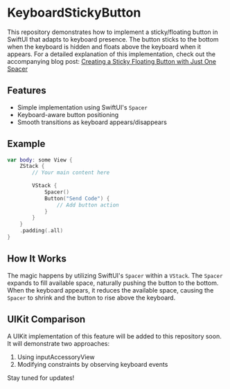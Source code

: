 # KeyboardStickyButton
This repository demonstrates how to implement a sticky/floating button in SwiftUI that adapts to keyboard presence. The button sticks to the bottom when the keyboard is hidden and floats above the keyboard when it appears.
For a detailed explanation of this implementation, check out the accompanying blog post: [Creating a Sticky Floating Button with Just One Spacer](https://daheenallwhite.github.io/ios/swiftui/2023/11/11/SwiftUI-Keyboard-Sticky-Button/)
## Features

- Simple implementation using SwiftUI's `Spacer`
- Keyboard-aware button positioning
- Smooth transitions as keyboard appears/disappears

## Example

```swift
var body: some View {
    ZStack {
        // Your main content here
        
        VStack {
            Spacer() 
            Button("Send Code") {
                // Add button action
            }
        }
    }
    .padding(.all)
}
```
## How It Works
The magic happens by utilizing SwiftUI's `Spacer` within a `VStack`. The `Spacer` expands to fill available space, naturally pushing the button to the bottom. When the keyboard appears, it reduces the available space, causing the `Spacer` to shrink and the button to rise above the keyboard.

## UIKit Comparison
A UIKit implementation of this feature will be added to this repository soon. It will demonstrate two approaches:

1. Using inputAccessoryView
2. Modifying constraints by observing keyboard events

Stay tuned for updates!
